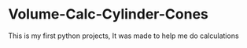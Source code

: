 # Volume-Calc-Cylinder-Cones
This is my first python projects, It was made to help me do calculations
